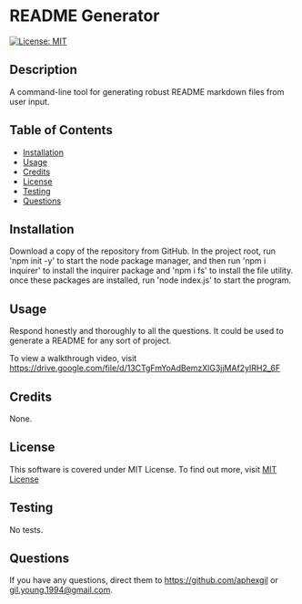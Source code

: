 # README Generator

[![License: MIT](https://img.shields.io/badge/License-MIT-yellow.svg)](https://opensource.org/licenses/MIT)

## Description

A command-line tool for generating robust README markdown files from user input.

## Table of Contents

- [Installation](#installation)
- [Usage](#usage)
- [Credits](#credits)
- [License](#license)
- [Testing](#testing)
- [Questions](#questions)

## Installation

Download a copy of the repository from GitHub. In the project root, run 'npm init -y' to start the node package manager, and then run 'npm i inquirer' to install the inquirer package and 'npm i fs' to install the file utility. once these packages are installed, run 'node index.js' to start the program.

## Usage

Respond honestly and thoroughly to all the questions. It could be used to generate a README for any sort of project.

To view a walkthrough video, visit https://drive.google.com/file/d/13CTgFmYoAdBemzXlG3jjMAf2yIRH2_6F

## Credits

None.

## License

  This software is covered under MIT License. To find out more, visit [MIT License](https://opensource.org/licenses/MIT)

## Testing

No tests.

## Questions

If you have any questions, direct them to https://github.com/aphexgil or gil.young.1994@gmail.com.
